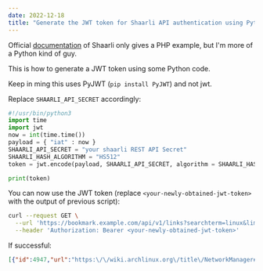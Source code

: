 ```yaml
---
date: 2022-12-18
title: "Generate the JWT token for Shaarli API authentication using Python"
---
```


Official [documentation](https://github.com/shaarli/api-documentation/blob/master/api-authentication.md) of Shaarli only gives a PHP example, but I'm more of a Python kind of guy.

This is how to generate a JWT token using some Python code.

Keep in ming this uses PyJWT (`pip install PyJWT`) and not jwt.

Replace `SHAARLI_API_SECRET` accordingly:

```python
#!/usr/bin/python3
import time
import jwt
now = int(time.time())
payload = { "iat" : now }
SHAARLI_API_SECRET = "your shaarli REST API Secret"
SHAARLI_HASH_ALGORITHM = "HS512"
token = jwt.encode(payload, SHAARLI_API_SECRET, algorithm = SHAARLI_HASH_ALGORITHM)

print(token)
```

You can now use the JWT token (replace `<your-newly-obtained-jwt-token>` with the output of previous script):

```bash
curl --request GET \
  --url 'https://bookmark.example.com/api/v1/links?searchterm=linux&limit=1' \
  --header 'Authorization: Bearer <your-newly-obtained-jwt-token>'
```

If successful:

```json
[{"id":4947,"url":"https:\/\/wiki.archlinux.org\/title\/NetworkManager#Configuring_MAC_address_randomization","shorturl":"4X0sQg","title":"NetworkManager - ArchWiki","description":"configure MAC address randomization using NetworkManager and other tools\n\n[Archived on 2022-12-18 22:00:00](https:\/\/archive.wains.be\/4947_20221218_220000.html)","tags":["linux","mac","address","shaarli-archiver"],"private":false,"created":"2022-12-16T18:10:33+01:00","updated":"2022-12-18T23:00:07+01:00"}]
```
